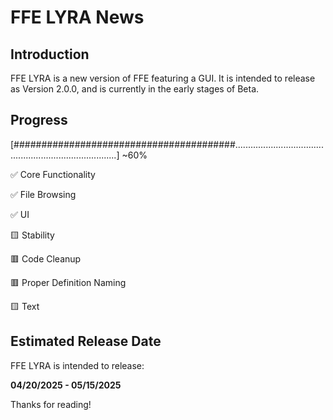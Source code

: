 # FFE LYRA News

## Introduction

FFE LYRA is a new version of FFE featuring a GUI. It is intended to release as Version 2.0.0,
and is currently in the early stages of Beta.

## Progress

[########################################.............................................................................] ~60%

✅ Core Functionality

✅ File Browsing

✅ UI

🟨 Stability

🟥 Code Cleanup

🟥 Proper Definition Naming

🟨 Text

## Estimated Release Date

FFE LYRA is intended to release:

**04/20/2025 - 05/15/2025**

Thanks for reading!
